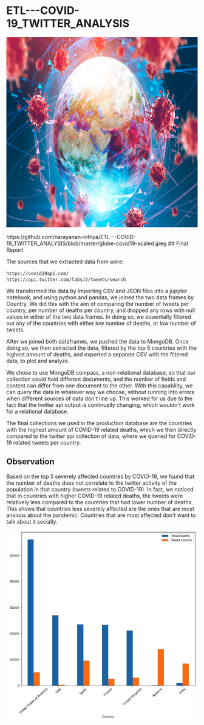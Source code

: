 # ETL---COVID-19_TWITTER_ANALYSIS

<p align="center">
  <img width="800" height="500" src="https://github.com/narayanan-nithya/ETL---COVID-19_TWITTER_ANALYSIS/blob/master/globe-covid19-scaled.jpeg">
</p>
https://github.com/narayanan-nithya/ETL---COVID-19_TWITTER_ANALYSIS/blob/master/globe-covid19-scaled.jpeg
## Final Report

The sources that we extracted data from were:

    https://covid19api.com/
    https://api.twitter.com/labs/2/tweets/search


We transformed the data by importing CSV and JSON files into a jupyter notebook, and using python and pandas, we joined the two data frames by Country. We did this with the aim of comparing the number of tweets per country, per number of deaths per country, and dropped any rows with null values in either of the two data frames. In doing so, we essentially filtered out any of the countries with either low number of deaths, or low number of tweets. 

After we joined both dataframes, we pushed the data to MongoDB. Once doing so, we then extracted the data, filtered by the top 5 countries with the highest amount of deaths, and exported a separate CSV with the filtered data, to plot and analyze. 

We chose to use MongoDB compass, a non-relational database, so that our collection could hold different documents, and the number of fields and content can differ from one document to the other. With this capability, we can query the data in whatever way we choose, without running into errors when different sources of data don't line up. This worked for us due to the fact that the twitter api output is continually changing, which wouldn't work for a relational database. 

The final collections we used in the production database are the countries with the highest amount of COVID-19 related deaths, which we then directly compared to the twitter api collection of data, where we queried for COVID-19 related tweets per country. 

## Observation

Based on the top 5 severely affected countries by COVID-19, we found that the number of deaths does not correlate to the twitter activity of the population in that country (tweets related to COVID-19). In fact, we noticed that in countries with higher COVID-19 related deaths, the tweets were relatively less compared to the countries that had lower number of deaths. This shows that countries less severely affected are the ones that are most anxious about the pandemic. Countries that are most affected don't want to talk about it socially. 
<p align="center">
  <img width="500" height="500" src="https://github.com/narayanan-nithya/ETL---COVID-19_TWITTER_ANALYSIS/blob/master/covid_twitter_plot.png">
</p>
